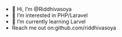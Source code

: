 - 👋 Hi, I’m @Riddhivasoya
- 👀 I’m interested in PHP/Laravel
- 🌱 I’m currently learning Larvel
- Reach me out on:github.com/riddhivasoya
<!---
Riddhivasoya/Riddhivasoya is a ✨ special ✨ repository because its `README.md` (this file) appears on your GitHub profile.
You can click the Preview link to take a look at your changes.
--->
